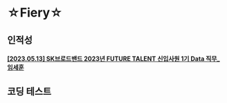 # ☆Fiery☆

## 인적성
#### [[2023.05.13] SK브로드밴드 2023년 FUTURE TALENT 신입사원 1기 Data 직무_임세훈](https://github.com/Sehun-github/Fiery/blob/main/%ED%9A%8C%EC%82%AC/%EC%9D%B8%EC%A0%81%EC%84%B1/SK%EB%B8%8C%EB%A1%9C%EB%93%9C%EB%B0%B4%EB%93%9C_SKCT_Data%EC%A7%81%EB%AC%B4.txt)

## 코딩 테스트

